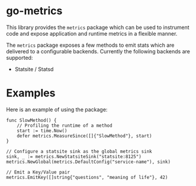 go-metrics
==========

This library provides the `metrics` package which can be used to instrument code and
expose application and runtime metrics in a flexible manner.

The `metrics` package exposes a few methods to emit stats which are delivered to a
configurable backends. Currently the following backends are supported:

* Statsite / Statsd

Examples
========

Here is an example of using the package:

    func SlowMethod() {
        // Profiling the runtime of a method
        start := time.Now()
        defer metrics.MeasureSince([]{"SlowMethod"}, start)
    }

    // Configure a statsite sink as the global metrics sink
    sink, _ := metrics.NewStatsiteSink("statsite:8125")
    metrics.NewGlobal(metrics.DefaultConfig("service-name"), sink)

    // Emit a Key/Value pair
    metrics.EmitKey([]string{"questions", "meaning of life"}, 42)

